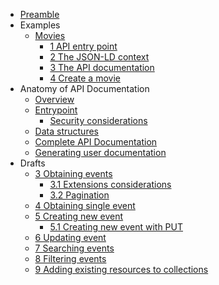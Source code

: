 * [Preamble](assumptions.md)
* Examples
  * [Movies](movies/0.index.md)
    * [1 API entry point](movies/1.entry-point.md)
    * [2 The JSON-LD context](movies/2.context.md)
    * [3 The API documentation](movies/3.api-doc.md)
    * [4 Create a movie](movies/4.create-movie.md)
* Anatomy of API Documentation
  * [Overview](api-documentation/2.api-documentation.md)
  * [Entrypoint](api-documentation/1.entry-point.md)
    * [Security considerations](1.1.security-considerations.md)
  * [Data structures](api-documentation/2.1.api-documentation-data-structures.md)
  * [Complete API Documentation](api-documentation/2.3.complete-api-documentation.md)
  * [Generating user documentation](api-documentation/2.2.api-documentation-user-document.md)
* Drafts
  * [3 Obtaining events](drafts/3.obtaining-events.md)
    * [3.1 Extensions considerations](drafts/3.1.extensions-considerations.md)
    * [3.2 Pagination](drafts/3.2.pagination.md)
  * [4 Obtaining single event](drafts/4.obtaining-single-event.md)
  * [5 Creating new event](drafts/5.creating-new-event.md)
    * [5.1 Creating new event with PUT](drafts/5.1.creating-event-with-put.md)
  * [6 Updating event](drafts/6.updating-event.md)
  * [7 Searching events](drafts/7.searching-events.md)
  * [8 Filtering events](drafts/8.filtering-events.md)
  * [9 Adding existing resources to collections](drafts/9.adding-existing-resources-to-collections.md)
